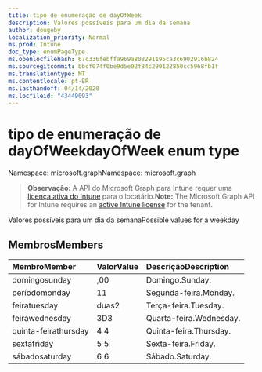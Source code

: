 ```yaml
---
title: tipo de enumeração de dayOfWeek
description: Valores possíveis para um dia da semana
author: dougeby
localization_priority: Normal
ms.prod: Intune
doc_type: enumPageType
ms.openlocfilehash: 67c336febffa969a808291195ca3c6902916b824
ms.sourcegitcommit: bbcf074f0be9d5e02f84c290122850cc5968fb1f
ms.translationtype: MT
ms.contentlocale: pt-BR
ms.lasthandoff: 04/14/2020
ms.locfileid: "43449093"
---
```

# <a name="dayofweek-enum-type"></a><span data-ttu-id="6b9cf-103">tipo de enumeração de dayOfWeek</span><span class="sxs-lookup"><span data-stu-id="6b9cf-103">dayOfWeek enum type</span></span>

<span data-ttu-id="6b9cf-104">Namespace: microsoft.graph</span><span class="sxs-lookup"><span data-stu-id="6b9cf-104">Namespace: microsoft.graph</span></span>

> <span data-ttu-id="6b9cf-105">**Observação:** A API do Microsoft Graph para Intune requer uma [licença ativa do Intune](https://go.microsoft.com/fwlink/?linkid=839381) para o locatário.</span><span class="sxs-lookup"><span data-stu-id="6b9cf-105">**Note:** The Microsoft Graph API for Intune requires an [active Intune license](https://go.microsoft.com/fwlink/?linkid=839381) for the tenant.</span></span>

<span data-ttu-id="6b9cf-106">Valores possíveis para um dia da semana</span><span class="sxs-lookup"><span data-stu-id="6b9cf-106">Possible values for a weekday</span></span>

## <a name="members"></a><span data-ttu-id="6b9cf-107">Membros</span><span class="sxs-lookup"><span data-stu-id="6b9cf-107">Members</span></span>
|<span data-ttu-id="6b9cf-108">Membro</span><span class="sxs-lookup"><span data-stu-id="6b9cf-108">Member</span></span>|<span data-ttu-id="6b9cf-109">Valor</span><span class="sxs-lookup"><span data-stu-id="6b9cf-109">Value</span></span>|<span data-ttu-id="6b9cf-110">Descrição</span><span class="sxs-lookup"><span data-stu-id="6b9cf-110">Description</span></span>|
|:---|:---|:---|
|<span data-ttu-id="6b9cf-111">domingo</span><span class="sxs-lookup"><span data-stu-id="6b9cf-111">sunday</span></span>|<span data-ttu-id="6b9cf-112">,0</span><span class="sxs-lookup"><span data-stu-id="6b9cf-112">0</span></span>|<span data-ttu-id="6b9cf-113">Domingo.</span><span class="sxs-lookup"><span data-stu-id="6b9cf-113">Sunday.</span></span>|
|<span data-ttu-id="6b9cf-114">período</span><span class="sxs-lookup"><span data-stu-id="6b9cf-114">monday</span></span>|<span data-ttu-id="6b9cf-115">1</span><span class="sxs-lookup"><span data-stu-id="6b9cf-115">1</span></span>|<span data-ttu-id="6b9cf-116">Segunda-feira.</span><span class="sxs-lookup"><span data-stu-id="6b9cf-116">Monday.</span></span>|
|<span data-ttu-id="6b9cf-117">feira</span><span class="sxs-lookup"><span data-stu-id="6b9cf-117">tuesday</span></span>|<span data-ttu-id="6b9cf-118">duas</span><span class="sxs-lookup"><span data-stu-id="6b9cf-118">2</span></span>|<span data-ttu-id="6b9cf-119">Terça-feira.</span><span class="sxs-lookup"><span data-stu-id="6b9cf-119">Tuesday.</span></span>|
|<span data-ttu-id="6b9cf-120">feira</span><span class="sxs-lookup"><span data-stu-id="6b9cf-120">wednesday</span></span>|<span data-ttu-id="6b9cf-121">3D</span><span class="sxs-lookup"><span data-stu-id="6b9cf-121">3</span></span>|<span data-ttu-id="6b9cf-122">Quarta-feira.</span><span class="sxs-lookup"><span data-stu-id="6b9cf-122">Wednesday.</span></span>|
|<span data-ttu-id="6b9cf-123">quinta-feira</span><span class="sxs-lookup"><span data-stu-id="6b9cf-123">thursday</span></span>|<span data-ttu-id="6b9cf-124">4 </span><span class="sxs-lookup"><span data-stu-id="6b9cf-124">4</span></span>|<span data-ttu-id="6b9cf-125">Quinta-feira.</span><span class="sxs-lookup"><span data-stu-id="6b9cf-125">Thursday.</span></span>|
|<span data-ttu-id="6b9cf-126">sexta</span><span class="sxs-lookup"><span data-stu-id="6b9cf-126">friday</span></span>|<span data-ttu-id="6b9cf-127">5 </span><span class="sxs-lookup"><span data-stu-id="6b9cf-127">5</span></span>|<span data-ttu-id="6b9cf-128">Sexta-feira.</span><span class="sxs-lookup"><span data-stu-id="6b9cf-128">Friday.</span></span>|
|<span data-ttu-id="6b9cf-129">sábado</span><span class="sxs-lookup"><span data-stu-id="6b9cf-129">saturday</span></span>|<span data-ttu-id="6b9cf-130">6 </span><span class="sxs-lookup"><span data-stu-id="6b9cf-130">6</span></span>|<span data-ttu-id="6b9cf-131">Sábado.</span><span class="sxs-lookup"><span data-stu-id="6b9cf-131">Saturday.</span></span>|







